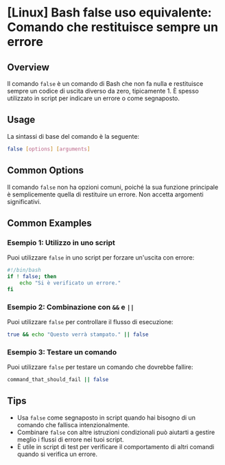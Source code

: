 # [Linux] Bash false uso equivalente: Comando che restituisce sempre un errore

## Overview
Il comando `false` è un comando di Bash che non fa nulla e restituisce sempre un codice di uscita diverso da zero, tipicamente 1. È spesso utilizzato in script per indicare un errore o come segnaposto.

## Usage
La sintassi di base del comando è la seguente:

```bash
false [options] [arguments]
```

## Common Options
Il comando `false` non ha opzioni comuni, poiché la sua funzione principale è semplicemente quella di restituire un errore. Non accetta argomenti significativi.

## Common Examples

### Esempio 1: Utilizzo in uno script
Puoi utilizzare `false` in uno script per forzare un'uscita con errore:

```bash
#!/bin/bash
if ! false; then
    echo "Si è verificato un errore."
fi
```

### Esempio 2: Combinazione con `&&` e `||`
Puoi utilizzare `false` per controllare il flusso di esecuzione:

```bash
true && echo "Questo verrà stampato." || false
```

### Esempio 3: Testare un comando
Puoi utilizzare `false` per testare un comando che dovrebbe fallire:

```bash
command_that_should_fail || false
```

## Tips
- Usa `false` come segnaposto in script quando hai bisogno di un comando che fallisca intenzionalmente.
- Combinare `false` con altre istruzioni condizionali può aiutarti a gestire meglio i flussi di errore nei tuoi script.
- È utile in script di test per verificare il comportamento di altri comandi quando si verifica un errore.